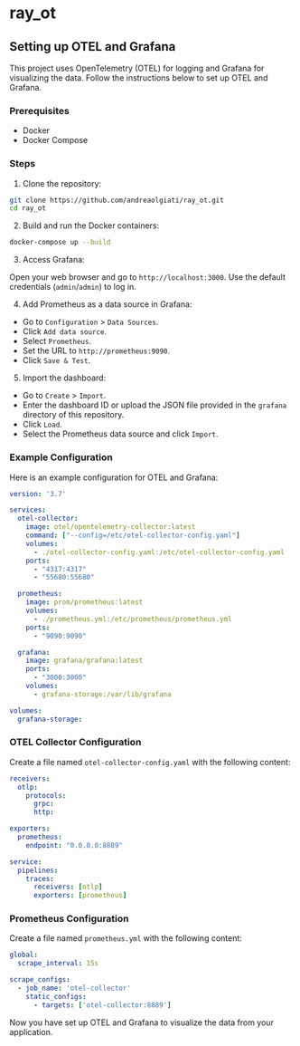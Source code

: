 # ray_ot

## Setting up OTEL and Grafana

This project uses OpenTelemetry (OTEL) for logging and Grafana for visualizing the data. Follow the instructions below to set up OTEL and Grafana.

### Prerequisites

- Docker
- Docker Compose

### Steps

1. Clone the repository:

```sh
git clone https://github.com/andreaolgiati/ray_ot.git
cd ray_ot
```

2. Build and run the Docker containers:

```sh
docker-compose up --build
```

3. Access Grafana:

Open your web browser and go to `http://localhost:3000`. Use the default credentials (`admin`/`admin`) to log in.

4. Add Prometheus as a data source in Grafana:

- Go to `Configuration` > `Data Sources`.
- Click `Add data source`.
- Select `Prometheus`.
- Set the URL to `http://prometheus:9090`.
- Click `Save & Test`.

5. Import the dashboard:

- Go to `Create` > `Import`.
- Enter the dashboard ID or upload the JSON file provided in the `grafana` directory of this repository.
- Click `Load`.
- Select the Prometheus data source and click `Import`.

### Example Configuration

Here is an example configuration for OTEL and Grafana:

```yaml
version: '3.7'

services:
  otel-collector:
    image: otel/opentelemetry-collector:latest
    command: ["--config=/etc/otel-collector-config.yaml"]
    volumes:
      - ./otel-collector-config.yaml:/etc/otel-collector-config.yaml
    ports:
      - "4317:4317"
      - "55680:55680"

  prometheus:
    image: prom/prometheus:latest
    volumes:
      - ./prometheus.yml:/etc/prometheus/prometheus.yml
    ports:
      - "9090:9090"

  grafana:
    image: grafana/grafana:latest
    ports:
      - "3000:3000"
    volumes:
      - grafana-storage:/var/lib/grafana

volumes:
  grafana-storage:
```

### OTEL Collector Configuration

Create a file named `otel-collector-config.yaml` with the following content:

```yaml
receivers:
  otlp:
    protocols:
      grpc:
      http:

exporters:
  prometheus:
    endpoint: "0.0.0.0:8889"

service:
  pipelines:
    traces:
      receivers: [otlp]
      exporters: [prometheus]
```

### Prometheus Configuration

Create a file named `prometheus.yml` with the following content:

```yaml
global:
  scrape_interval: 15s

scrape_configs:
  - job_name: 'otel-collector'
    static_configs:
      - targets: ['otel-collector:8889']
```

Now you have set up OTEL and Grafana to visualize the data from your application.
